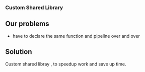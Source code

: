 ### Custom Shared Library 

## Our problems 
- have to declare the same function and pipeline over and over 


## Solution 
Custom shared libray , to speedup work and save up time. 
